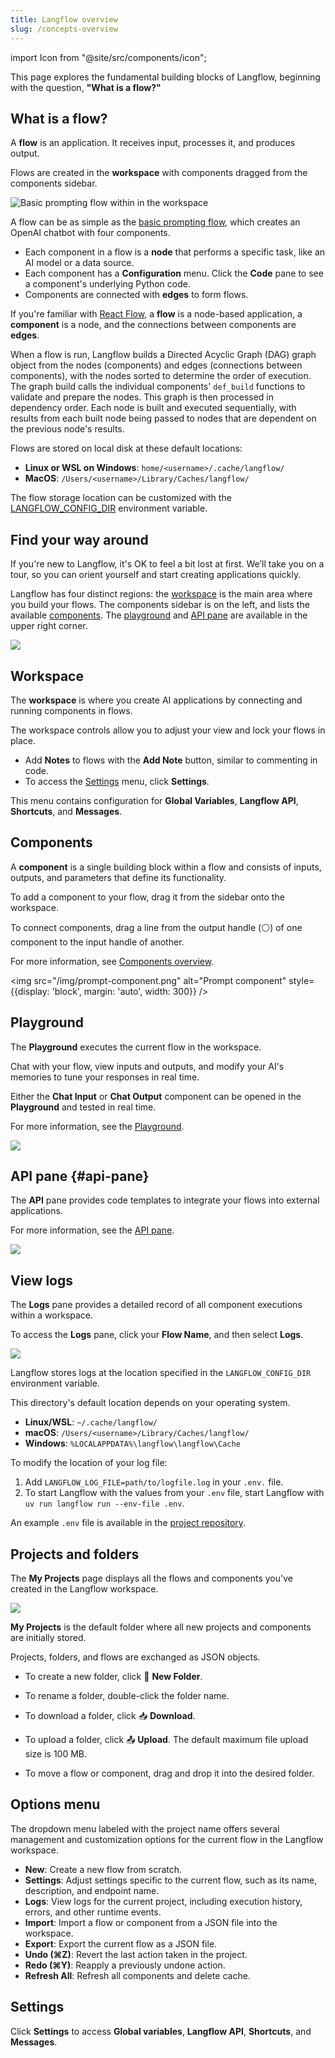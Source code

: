 ```yaml
---
title: Langflow overview
slug: /concepts-overview
---
```


import Icon from "@site/src/components/icon";

This page explores the fundamental building blocks of Langflow, beginning with the question, **"What is a flow?"**

## What is a flow?

A **flow** is an application. It receives input, processes it, and produces output.

Flows are created in the **workspace** with components dragged from the components sidebar.

![Basic prompting flow within in the workspace](/img/workspace-basic-prompting.png)

A flow can be as simple as the [basic prompting flow](/get-started-quickstart), which creates an OpenAI chatbot with four components.

* Each component in a flow is a **node** that performs a specific task, like an AI model or a data source.
* Each component has a **Configuration** menu. Click the **Code** pane to see a component's underlying Python code.
* Components are connected with **edges** to form flows.

If you're familiar with [React Flow](https://reactflow.dev/learn), a **flow** is a node-based application, a **component** is a node, and the connections between components are **edges**.

When a flow is run, Langflow builds a Directed Acyclic Graph (DAG) graph object from the nodes (components) and edges (connections between components), with the nodes sorted to determine the order of execution. The graph build calls the individual components' `def_build` functions to validate and prepare the nodes. This graph is then processed in dependency order. Each node is built and executed sequentially, with results from each built node being passed to nodes that are dependent on the previous node's results.

Flows are stored on local disk at these default locations:

* **Linux or WSL on Windows**: `home/<username>/.cache/langflow/`
* **MacOS**: `/Users/<username>/Library/Caches/langflow/`

The flow storage location can be customized with the [LANGFLOW_CONFIG_DIR](/environment-variables#LANGFLOW_CONFIG_DIR) environment variable.

## Find your way around

If you're new to Langflow, it's OK to feel a bit lost at first. We’ll take you on a tour, so you can orient yourself and start creating applications quickly.

Langflow has four distinct regions: the [workspace](#workspace) is the main area where you build your flows. The components sidebar is on the left, and lists the available [components](#components). The [playground](#playground) and [API pane](#api-pane) are available in the upper right corner.

![](/img/workspace.png)

## Workspace

The **workspace** is where you create AI applications by connecting and running components in flows.

The workspace controls allow you to adjust your view and lock your flows in place.

* Add **Notes** to flows with the **Add Note** button, similar to commenting in code.
* To access the [Settings](#settings) menu, click <Icon name="Settings" aria-label="Gear icon" /> **Settings**.

This menu contains configuration for **Global Variables**, **Langflow API**, **Shortcuts**, and **Messages**.

## Components

A **component** is a single building block within a flow and consists of inputs, outputs, and parameters that define its functionality.

To add a component to your flow, drag it from the sidebar onto the workspace.

To connect components, drag a line from the output handle (⚪) of one component to the input handle of another.

For more information, see [Components overview](/concepts-components).

<img src="/img/prompt-component.png" alt="Prompt component" style={{display: 'block', margin: 'auto', width: 300}} />

## Playground

The **Playground** executes the current flow in the workspace.

Chat with your flow, view inputs and outputs, and modify your AI's memories to tune your responses in real time.

Either the **Chat Input** or **Chat Output** component can be opened in the **Playground** and tested in real time.

For more information, see the [Playground](/concepts-playground).

![](/img/playground.png)

## API pane {#api-pane}

The **API** pane provides code templates to integrate your flows into external applications.

For more information, see the [API pane](/concepts-api).

![](/img/api-pane.png)

## View logs

The **Logs** pane provides a detailed record of all component executions within a workspace.

To access the **Logs** pane, click your **Flow Name**, and then select **Logs**.

![](/img/logs.png)

Langflow stores logs at the location specified in the `LANGFLOW_CONFIG_DIR` environment variable.

This directory's default location depends on your operating system.

* **Linux/WSL**: `~/.cache/langflow/`
* **macOS**: `/Users/<username>/Library/Caches/langflow/`
* **Windows**: `%LOCALAPPDATA%\langflow\langflow\Cache`

To modify the location of your log file:

1. Add `LANGFLOW_LOG_FILE=path/to/logfile.log` in your `.env.` file.
2. To start Langflow with the values from your `.env` file, start Langflow with `uv run langflow run --env-file .env`.

An example `.env` file is available in the [project repository](https://github.com/langflow-ai/langflow/blob/main/.env.example).

## Projects and folders

The **My Projects** page displays all the flows and components you've created in the Langflow workspace.

![](/img/my-projects.png)

**My Projects** is the default folder where all new projects and components are initially stored.

Projects, folders, and flows are exchanged as JSON objects.

* To create a new folder, click 📁 **New Folder**.

* To rename a folder, double-click the folder name.

* To download a folder, click 📥 **Download**.

* To upload a folder, click 📤 **Upload**. The default maximum file upload size is 100 MB.

* To move a flow or component, drag and drop it into the desired folder.

## Options menu

The dropdown menu labeled with the project name offers several management and customization options for the current flow in the Langflow workspace.

* **New**: Create a new flow from scratch.
* **Settings**: Adjust settings specific to the current flow, such as its name, description, and endpoint name.
* **Logs**: View logs for the current project, including execution history, errors, and other runtime events.
* **Import**: Import a flow or component from a JSON file into the workspace.
* **Export**: Export the current flow as a JSON file.
* **Undo (⌘Z)**: Revert the last action taken in the project.
* **Redo (⌘Y)**: Reapply a previously undone action.
* **Refresh All**: Refresh all components and delete cache.

## Settings

Click <Icon name="Settings" aria-label="Gear icon" /> **Settings** to access **Global variables**, **Langflow API**, **Shortcuts**, and **Messages**.



